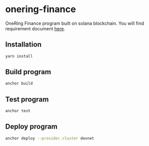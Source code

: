 # onering-finance

OneRing Finance program built on solana blockchain. You will find requirement document [here](https://docs.google.com/document/d/1aPkFisFQSQzbG9o5smNHlu3VJRebEziA-o50AEYEjV0/edit).

## Installation
```bash
yarn install
```

## Build program
```bash
anchor build
```

## Test program
```bash
anchor test
```

## Deploy program
```bash
anchor deploy --provider.cluster devnet
```
